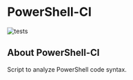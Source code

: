 # PowerShell-CI
![tests](https://github.com/ProfileID/powershell-ci/workflows/tests/badge.svg)

## About PowerShell-CI
Script to analyze PowerShell code syntax.

